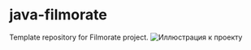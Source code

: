 # java-filmorate
Template repository for Filmorate project.
![Иллюстрация к проекту](https://github.com/Ksenia91Dumina/java-filmorate/scheme-for-db/file:/C:/Users/79618/Desktop/module-2/java-filmorate/filmorate.png)
